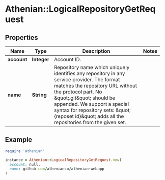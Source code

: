 # Athenian::LogicalRepositoryGetRequest

## Properties

| Name | Type | Description | Notes |
| ---- | ---- | ----------- | ----- |
| **account** | **Integer** | Account ID. |  |
| **name** | **String** | Repository name which uniquely identifies any repository in any service provider. The format matches the repository URL without the protocol part. No \&quot;.git\&quot; should be appended. We support a special syntax for repository sets: \&quot;{reposet id}\&quot; adds all the repositories from the given set.  |  |

## Example

```ruby
require 'athenian'

instance = Athenian::LogicalRepositoryGetRequest.new(
  account: null,
  name: github.com/athenianco/athenian-webapp
)
```

